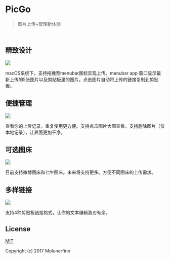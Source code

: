 # PicGo 

> 图片上传+管理新体验 
<p align="center">
  <img src="https://user-images.githubusercontent.com/12621342/33876119-85a5148e-df5f-11e7-8843-46224e595d52.png" alt="">
</p>
<p align="center">
  <a href="https://github.com/feross/standard">
    <img src="https://img.shields.io/badge/code%20style-standard-green.svg?style=flat-square" alt="">
  </a>
</p>

## 精致设计

![](https://user-images.githubusercontent.com/12621342/33876294-14f7cf5a-df60-11e7-9c59-a8d4565c61d4.png)

macOS系统下，支持拖拽至menubar图标实现上传。menubar app 窗口显示最新上传的5张图片以及剪贴板里的图片。点击图片自动将上传的链接复制到剪贴板。

## 便捷管理

![](https://user-images.githubusercontent.com/12621342/33876349-3ee314a0-df60-11e7-8c9f-9904264d6ddb.png)

查看你的上传记录，重复使用更方便。支持点击图片大图查看。支持删除图片（仅本地记录），让界面更加干净。

## 可选图床

![](https://user-images.githubusercontent.com/12621342/33876259-f7620af0-df5f-11e7-807e-0dc84a5cee50.png)

目前支持微博图床和七牛图床。未来将支持更多。方便不同图床的上传需求。

## 多样链接

![](https://user-images.githubusercontent.com/12621342/33876419-70107f68-df60-11e7-8858-9c062bdb4e6e.png)

支持4种剪贴板链接格式，让你的文本编辑游刃有余。

## License

[MIT](http://opensource.org/licenses/MIT)

Copyright (c) 2017 Molunerfinn
